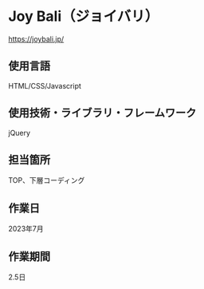 # Joy Bali（ジョイバリ）
https://joybali.jp/
## 使用言語
HTML/CSS/Javascript
## 使用技術・ライブラリ・フレームワーク
jQuery
## 担当箇所
TOP、下層コーディング
## 作業日
2023年7月
## 作業期間
2.5日
